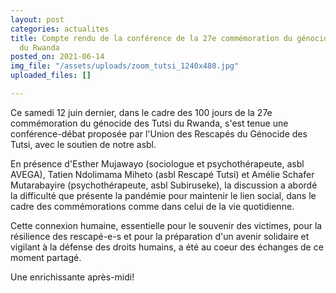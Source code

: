 ```yaml
---
layout: post
categories: actualites
title: Compte rendu de la conférence de la 27e commémoration du génocide des Tutsi
  du Rwanda
posted_on: 2021-06-14
img_file: "/assets/uploads/zoom_tutsi_1240x480.jpg"
uploaded_files: []

---
```

Ce samedi 12 juin dernier, dans le cadre des 100 jours de la 27e commémoration du génocide des Tutsi du Rwanda, s'est tenue une conférence-débat proposée par l'Union des Rescapés du Génocide des Tutsi, avec le soutien de notre asbl.

En présence d'Esther Mujawayo (sociologue et psychothérapeute, asbl AVEGA), Tatien Ndolimama Miheto (asbl Rescapé Tutsi) et Amélie Schafer Mutarabayire (psychothérapeute, asbl Subiruseke), la discussion a abordé la difficulté que présente la pandémie pour maintenir le lien social, dans le cadre des commémorations comme dans celui de la vie quotidienne.

Cette connexion humaine, essentielle pour le souvenir des victimes, pour la résilience des rescapé-e-s et pour la préparation d'un avenir solidaire et vigilant à la défense des droits humains, a été au coeur des échanges de ce moment partagé.

Une enrichissante après-midi!